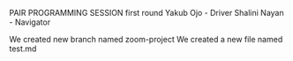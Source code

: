 PAIR PROGRAMMING SESSION
first round
Yakub Ojo - Driver
Shalini Nayan - Navigator

We created new branch named zoom-project
We created a new file named test.md
